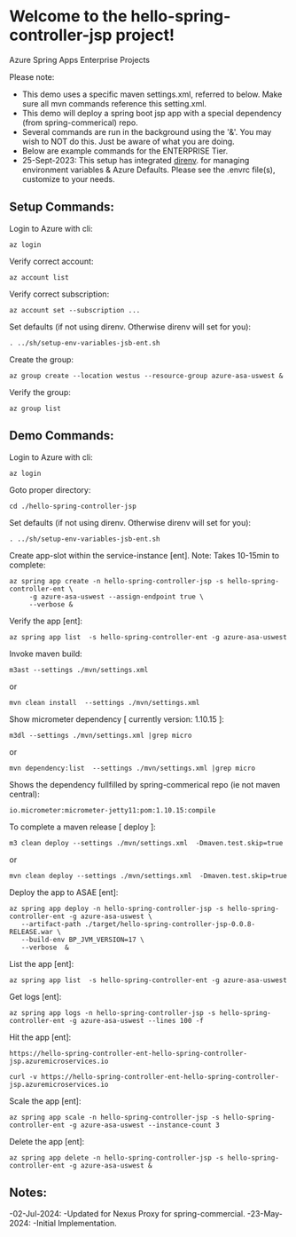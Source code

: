 
# Welcome to the hello-spring-controller-jsp project!

Azure Spring Apps Enterprise Projects

Please note:
* This demo uses a specific maven settings.xml, referred to below.  Make sure all mvn commands reference this setting.xml.
* This demo will deploy a spring boot jsp app with a special dependency (from spring-commerical) repo. 
* Several commands are run in the background using the '&'.  You may wish to NOT do this.  Just be aware of what you are doing.
* Below are example commands for the ENTERPRISE Tier.  
* 25-Sept-2023: This setup has integrated [direnv](https://direnv.net). for managing environment variables & Azure Defaults.  Please see the .envrc file(s), customize to your needs.


## Setup Commands:

Login to Azure with cli:
```
az login
```

Verify correct account:
```
az account list
```

Verify correct subscription:
```
az account set --subscription ...
```

Set defaults (if not using direnv.  Otherwise direnv will set for you):
```
. ../sh/setup-env-variables-jsb-ent.sh
```


Create the group:
```
az group create --location westus --resource-group azure-asa-uswest &
```

Verify the group:
```
az group list
```


## Demo Commands:

Login to Azure with cli:
```
az login
```

Goto proper directory:
```
cd ./hello-spring-controller-jsp
```

Set defaults (if not using direnv.  Otherwise direnv will set for you):
```
. ../sh/setup-env-variables-jsb-ent.sh
```

Create app-slot within the service-instance [ent]. Note: Takes 10-15min to complete:
```
az spring app create -n hello-spring-controller-jsp -s hello-spring-controller-ent \
	 -g azure-asa-uswest --assign-endpoint true \
	 --verbose &
```

Verify the app [ent]:
```
az spring app list  -s hello-spring-controller-ent -g azure-asa-uswest
```

Invoke maven build:
```
m3ast --settings ./mvn/settings.xml 
```
or

```
mvn clean install  --settings ./mvn/settings.xml 
```


Show micrometer dependency [ currently version: 1.10.15 ]:
```
m3dl --settings ./mvn/settings.xml |grep micro
```
or
```
mvn dependency:list  --settings ./mvn/settings.xml |grep micro
```

Shows the dependency fullfilled by spring-commerical repo (ie not maven central):
```
io.micrometer:micrometer-jetty11:pom:1.10.15:compile
```

To complete a maven release [ deploy ]:
```
m3 clean deploy --settings ./mvn/settings.xml  -Dmaven.test.skip=true
```
or
```
mvn clean deploy --settings ./mvn/settings.xml  -Dmaven.test.skip=true
```


Deploy the app to ASAE [ent]:
```
az spring app deploy -n hello-spring-controller-jsp -s hello-spring-controller-ent -g azure-asa-uswest \
   --artifact-path ./target/hello-spring-controller-jsp-0.0.8-RELEASE.war \
   --build-env BP_JVM_VERSION=17 \
   --verbose  &	
```

List the app [ent]:
```
az spring app list  -s hello-spring-controller-ent -g azure-asa-uswest
```

Get logs [ent]:
```
az spring app logs -n hello-spring-controller-jsp -s hello-spring-controller-ent -g azure-asa-uswest --lines 100 -f
```

Hit the app [ent]:

```
https://hello-spring-controller-ent-hello-spring-controller-jsp.azuremicroservices.io
```

```
curl -v https://hello-spring-controller-ent-hello-spring-controller-jsp.azuremicroservices.io
```

Scale the app [ent]:
```
az spring app scale -n hello-spring-controller-jsp -s hello-spring-controller-ent -g azure-asa-uswest --instance-count 3
```

Delete the app [ent]:
```
az spring app delete -n hello-spring-controller-jsp -s hello-spring-controller-ent -g azure-asa-uswest &
```


## Notes:
-02-Jul-2024: -Updated for Nexus Proxy for spring-commercial.
-23-May-2024: -Initial Implementation.




